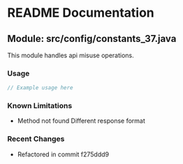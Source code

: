 # README Documentation

## Module: src/config/constants_37.java

This module handles api misuse operations.

### Usage

```javascript
// Example usage here
```

### Known Limitations

- Method not found Different response format

### Recent Changes

- Refactored in commit f275ddd9
